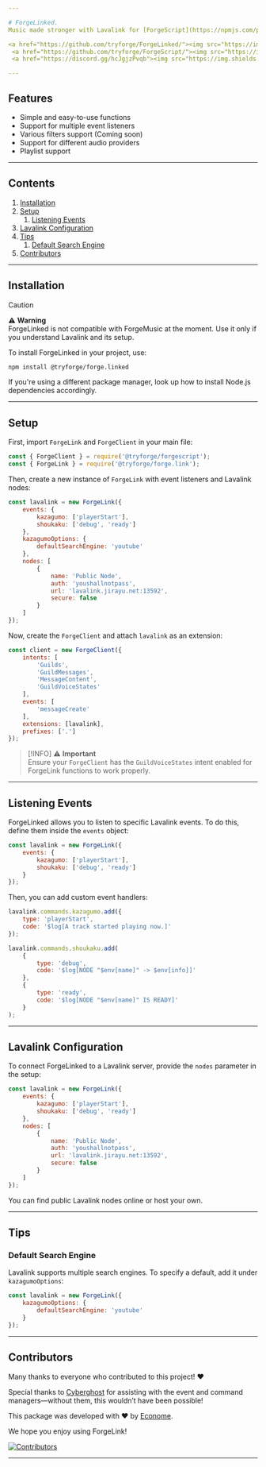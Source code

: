 ```yaml
---

# ForgeLinked.
Music made stronger with Lavalink for [ForgeScript](https://npmjs.com/package/@tryforge/forgescript).  

<a href="https://github.com/tryforge/ForgeLinked/"><img src="https://img.shields.io/github/package-json/v/tryforge/ForgeLinked/main?label=@tryforge/forge.linked&color=5c16d4" alt="@tryforge/forge.linked"></a>
 <a href="https://github.com/tryforge/ForgeScript/"><img src="https://img.shields.io/github/package-json/v/tryforge/ForgeScript/main?label=@tryforge/forgescript&color=5c16d4" alt="@tryforge/forgescript"></a>
 <a href="https://discord.gg/hcJgjzPvqb"><img src="https://img.shields.io/discord/739934735387721768?logo=discord" alt="Discord"></a>

---
```


## Features  
- Simple and easy-to-use functions  
- Support for multiple event listeners  
- Various filters support (Coming soon)  
- Support for different audio providers  
- Playlist support  

---

## Contents  
1. [Installation](#installation)  
2. [Setup](#setup)  
    1. [Listening Events](#listening-events)  
3. [Lavalink Configuration](#lavalink-configuration)  
4. [Tips](#tips)  
    1. [Default Search Engine](#default-search-engine)  
5. [Contributors](#contributors)  

---

## Installation  

> [!CAUTION]
> ⚠️ **Warning**  
> ForgeLinked is not compatible with ForgeMusic at the moment. Use it only if you understand Lavalink and its setup.  

To install ForgeLinked in your project, use:  

```bash
npm install @tryforge/forge.linked
```  

If you're using a different package manager, look up how to install Node.js dependencies accordingly.  

---

## Setup  

First, import `ForgeLink` and `ForgeClient` in your main file:  

```js
const { ForgeClient } = require('@tryforge/forgescript');
const { ForgeLink } = require('@tryforge/forge.link');
```  

Then, create a new instance of `ForgeLink` with event listeners and Lavalink nodes:  

```js
const lavalink = new ForgeLink({
    events: {
        kazagumo: ['playerStart'],
        shoukaku: ['debug', 'ready']
    },
    kazagumoOptions: {
        defaultSearchEngine: 'youtube'
    },
    nodes: [
        {
            name: 'Public Node',
            auth: 'youshallnotpass',
            url: 'lavalink.jirayu.net:13592',
            secure: false
        }
    ]
});
```  

Now, create the `ForgeClient` and attach `lavalink` as an extension:  

```js
const client = new ForgeClient({
    intents: [
        'Guilds',
        'GuildMessages',
        'MessageContent',
        'GuildVoiceStates'
    ],
    events: [
        'messageCreate'
    ],
    extensions: [lavalink],
    prefixes: ['.']
});
```  

>[!INFO]
> ⚠️ **Important**  
> Ensure your `ForgeClient` has the `GuildVoiceStates` intent enabled for ForgeLink functions to work properly.  

---

## Listening Events  

ForgeLinked allows you to listen to specific Lavalink events. To do this, define them inside the `events` object:  

```js
const lavalink = new ForgeLink({
    events: {
        kazagumo: ['playerStart'],
        shoukaku: ['debug', 'ready']
    }
});
```  

Then, you can add custom event handlers:  

```js
lavalink.commands.kazagumo.add({
    type: 'playerStart',
    code: '$log[A track started playing now.]'
});

lavalink.commands.shoukaku.add(
    {
        type: 'debug',
        code: '$log[NODE "$env[name]" -> $env[info]]'
    },
    {
        type: 'ready',
        code: '$log[NODE "$env[name]" IS READY]'
    }
);
```  

---

## Lavalink Configuration  

To connect ForgeLinked to a Lavalink server, provide the `nodes` parameter in the setup:  

```js
const lavalink = new ForgeLink({
    events: {
        kazagumo: ['playerStart'],
        shoukaku: ['debug', 'ready']
    },
    nodes: [
        {
            name: 'Public Node',
            auth: 'youshallnotpass',
            url: 'lavalink.jirayu.net:13592',
            secure: false
        }
    ]
});
```  

You can find public Lavalink nodes online or host your own.  

---

## Tips  

### Default Search Engine  

Lavalink supports multiple search engines. To specify a default, add it under `kazagumoOptions`:  

```js
const lavalink = new ForgeLink({
    kazagumoOptions: {
        defaultSearchEngine: 'youtube'
    }
});
```  

---

## Contributors  

Many thanks to everyone who contributed to this project! ❤️  

Special thanks to [Cyberghost](https://github.com/Cyberghxst) for assisting with the event and command managers—without them, this wouldn’t have been possible!  

This package was developed with ♥️ by [Econome](https://discord.com/users/838105973985771520).  

We hope you enjoy using ForgeLink!  

[![Contributors](https://contrib.rocks/image?repo=tryforge/ForgeLinked)](https://github.com/tryforge/ForgeLinked)  

---

